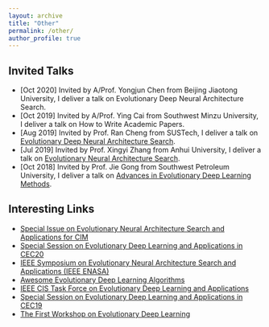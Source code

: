 ```yaml
---
layout: archive
title: "Other"
permalink: /other/
author_profile: true
---
```


## Invited Talks
* [Oct 2020] Invited by A/Prof. Yongjun Chen from Beijing Jiaotong University, I deliver a talk on Evolutionary Deep Neural Architecture Search.
* [Oct 2019] Invited by A/Prof. Ying Cai from Southwest Minzu University, I deliver a talk on How to Write Academic Papers.
* [Aug 2019] Invited by Prof. Ran Cheng from SUSTech, I deliver a talk on [Evolutionary Deep Neural Architecture Search](http://emi.sustech.edu.cn/shownews.html?id=44).
* [Jul 2019] Invited by Prof. Xingyi Zhang from Anhui University, I deliver a talk on [Evolutionary Neural Architecture Search](http://bimk.ahu.edu.cn/2019/0713/c12952a205952/page.htm).
* [Oct 2018] Invited by Prof. Jie Gong from Southwest Petroleum University, I deliver a talk on [Advances in Evolutionary Deep Learning Methods](https://www.swpu.edu.cn/kyc/info/1028/11140.htm).

## Interesting Links
* [Special Issue on Evolutionary Neural Architecture Search and Applications for CIM](https://yn-sun.github.io/si_enasa.html)
* [Special Session on Evolutionary Deep Learning and Applications in CEC20](https://yn-sun.github.io/cec20.html)
* [IEEE Symposium on Evolutionary Neural Architecture Search and Applications (IEEE ENASA)](http://www.ieeessci2020.org/symposiums/enasa.html)
* [Awesome Evolutionary Deep Learning Algorithms](https://yn-sun.github.io/awesome-edl.html)
* [IEEE CIS Task Force on Evolutionary Deep Learning and Applications](https://yn-sun.github.io/ieeecis_edl.html)
* [Special Session on Evolutionary Deep Learning and Applications in CEC19](https://yn-sun.github.io/cec19.html)
* [The First Workshop on Evolutionary Deep Learning](https://yn-sun.github.io/edl.html)